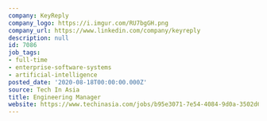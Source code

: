 ```yaml
---
company: KeyReply
company_logo: https://i.imgur.com/RU7bgGH.png
company_url: https://www.linkedin.com/company/keyreply
description: null
id: 7086
job_tags:
- full-time
- enterprise-software-systems
- artificial-intelligence
posted_date: '2020-08-18T00:00:00.000Z'
source: Tech In Asia
title: Engineering Manager
website: https://www.techinasia.com/jobs/b95e3071-7e54-4084-9d0a-3502d6f97d7e
---
```

